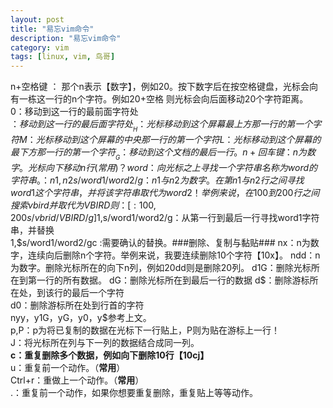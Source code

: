 ```yaml
---
layout: post  
title: "易忘vim命令"  
description: "易忘vim命令"  
category: vim
tags: [linux, vim, 鸟哥]  
---
```


n+空格键 ： 那个n表示【数字】，例如20。按下数字后在按空格键盘，光标会向有一栋这一行的n个字符。例如20+空格 则光标会向后面移动20个字符距离。  
0：移动到这一行的最前面字符处  
$：移动到这一行的最后面字符处  
__H：光标移动到这个屏幕最上方那一行的第一个字符   
M：光标移动到这个屏幕的中央那一行的第一个字符   
L：光标移动到这个屏幕的最下方那一行的第一个字符__  
G：移动到这个文档的最后一行。  
n+回车键 ：n为数字。光标向下移动n行(常用)   
？word：向光标之上寻找一个字符串名称为word的字符串。  
：n1,n2s/word1/word2/g：n1与n2为数字。在第n1与n2行之间寻找word1这个字符串，并将该字符串取代为word2！举例来说，在100到200行之间搜索vbird并取代为VBIRD则：[:100,200s/vbrid/VBIRD/g]  
1,$s/word1/word2/g：从第一行到最后一行寻找word1字符串，并替换  
1,$s/word1/word2/gc :需要确认的替换。  
​###删除、复制与黏贴###  
nx：n为数字，连续向后删除n个字符。举例来说，我要连续删除10个字符【10x】。   
ndd：n为数字。删除光标所在的向下n列，例如20dd则是删除20列。  
d1G：删除光标所在到第一行的所有数据。  
dG：删除光标所在到最后一行的数据     
d$：删除游标所在处，到该行的最后一个字符  
d0：删除游标所在处到行首的字符  
nyy，y1G，yG，y0，y$参考上文。  
p,P：p为将已复制的数据在光标下一行贴上，P则为贴在游标上一行！  
J：将光标所在列与下一列的数据结合成同一列。   
**c：重复删除多个数据，例如向下删除10行【10cj】**  
u：重复前一个动作。（**常用**）   
Ctrl+r：重做上一个动作。（**常用**）  
.：重复前一个动作，如果你想要重复删除，重复贴上等等动作。  

